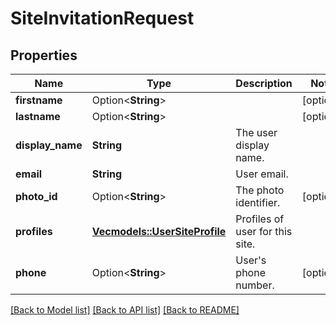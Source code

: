 # SiteInvitationRequest

## Properties

Name | Type | Description | Notes
------------ | ------------- | ------------- | -------------
**firstname** | Option<**String**> |  | [optional]
**lastname** | Option<**String**> |  | [optional]
**display_name** | **String** | The user display name. | 
**email** | **String** | User email. | 
**photo_id** | Option<**String**> | The photo identifier. | [optional]
**profiles** | [**Vec<models::UserSiteProfile>**](UserSiteProfile.md) | Profiles of user for this site. | 
**phone** | Option<**String**> | User's phone number. | [optional]

[[Back to Model list]](../README.md#documentation-for-models) [[Back to API list]](../README.md#documentation-for-api-endpoints) [[Back to README]](../README.md)


